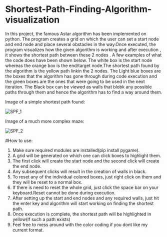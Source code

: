# Shortest-Path-Finding-Algorithm-visualization
In this project, the famous Astar algorithm has been implemented on python. The program creates a grid on which the user can set a start node and end node and place several obstacles in the way.Once executed, the program visualizes how the given algorithm is working and after execution , it shows the shortest path between these 2 nodes .
A few examples of what the code does have been shown below.
The white box is the start node whereas the orange box is the end/target node.The shortest path found by the algorithm is the yellow path linkin the 2 nodes.
The Light blue boxes are the boxes that the algorithm has gone through during code execution and the green boxes are the ones that were going to be used in the next iteration.
The Black box can be viewed as walls that blobk any possible paths through them and hence the algorithm has to find a way around them.


Image of a simple shortest path found:

![SPF_1](https://user-images.githubusercontent.com/70105902/126061926-21ad0b6e-b80a-43f6-9e9b-01d8fe469eee.JPG)

Image of a much more complex maze:

![SPF_2](https://user-images.githubusercontent.com/70105902/126062107-8bd77409-8756-4a4b-a70f-7a302a0b15e3.JPG)

#How to use:
1. Make sure required modules are installed(pip install pygame).
2. A grid will be generated on which one can click boxes to highlight them.
3. The first click will create the start node and the second click will create the end node.
4. Any subsequent clicks will result in the creation of walls in black.
5. To reset any of the individual colored boxes, just right click on them and they will be reset to a normal box.
6. If there is need to reset the whole grid, just click the space bar on your keyboard.Reset cannot be done during execution.
7. After setting up the start and end nodes and any required walls, just hit the enter key and algorithm will start working on finding the shortest path.
8. Once execution is complete, the shortest path will be highlighted in yellow(If such a path exists)
9. Feel free to mess around with the color coding if you dont like my current format.
